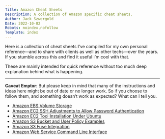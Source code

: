 ```yaml
---
Title: Amazon Cheat Sheets
Description: A collection of Amazon specific cheat sheets.
Author: Jack Szwergold
Date: 2022-10-02
Robots: noindex,nofollow
Template: index
---
```


Here is a collection of cheat sheets I’ve compiled for my own personal reference—and to share with clients as well as other techs—over the years. If you stumble across this and find it useful I’m cool with that.

These are mainly intended for quick reference without too much deep explanation behind what is happening.

***

**Caveat Emptor**: But please keep in mind that many of the instructions and ideas here might be out of date or no longer work. So if you choose to follow them, and something doesn’t work as expected? What can I tell you.

- [Amazon EBS Volume Storage](amazon/amazon_ebs_volume_storage)
- [Amazon EC2 SSH Adjustments to Allow Password Authentication](amazon/amazon_ec2_ssh_adjustments_to_allow_password_authentication)
- [Amazon EC2 Tool Installation Under Ubuntu](amazon/amazon_ec2_tool_installation_under_ubuntu)
- [Amazon S3 Bucket and User Policy Examples](amazon/amazon_s3_bucket_and_user_policy_examples)
- [Amazon S3 Fuse Integration](amazon/amazon_s3_fuse_integration)
- [Amazon Web Service Command Line Interface](amazon/amazon_web_service_command_line_interface)